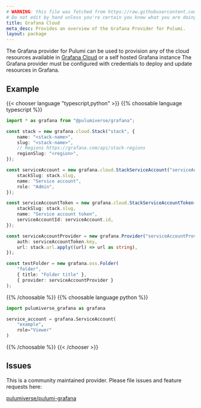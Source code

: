 ```yaml
---
# WARNING: this file was fetched from https://raw.githubusercontent.com/pulumiverse/pulumi-grafana/v0.12.1/docs/_index.md
# Do not edit by hand unless you're certain you know what you are doing!
title: Grafana Cloud
meta_desc: Provides an overview of the Grafana Provider for Pulumi.
layout: package
---
```


The Grafana provider for Pulumi can be used to provision any of the cloud resources available in [Grafana Cloud](https://grafana.com/products/cloud/) or a self hosted Grafana instance
The Grafana provider must be configured with credentials to deploy and update resources in Grafana.

## Example

{{< chooser language "typescript,python" >}}
{{% choosable language typescript %}}

```typescript
import * as grafana from "@pulumiverse/grafana";

const stack = new grafana.cloud.Stack("stack", {
    name: "<stack-name>",
    slug: "<stack-name>",
    // Regions https://grafana.com/api/stack-regions
    regionSlug: "<region>",
});

const serviceAccount = new grafana.cloud.StackServiceAccount("serviceAccount", {
    stackSlug: stack.slug,
    name: "Service account",
    role: "Admin",
});

const serviceAccountToken = new grafana.cloud.StackServiceAccountToken("serviceAccountToken", {
    stackSlug: stack.slug,
    name: "Service account token",
    serviceAccountId: serviceAccount.id,
});

const serviceAccountProvider = new grafana.Provider("serviceAccountProvider", {
    auth: serviceAccountToken.key,
    url: stack.url.apply((url) => url as string),
});

const testFolder = new grafana.oss.Folder(
    "folder",
    { title: "Folder title" },
    { provider: serviceAccountProvider }
);

```

{{% /choosable %}}
{{% choosable language python %}}

```python
import pulumiverse_grafana as grafana

service_account = grafana.ServiceAccount(
    "example",
    role="Viewer"
)
```

{{% /choosable %}}
{{< /chooser >}}

## Issues

This is a community maintained provider. Please file issues and feature requests here:

[pulumiverse/pulumi-grafana](https://github.com/pulumiverse/pulumi-grafana/issues)
